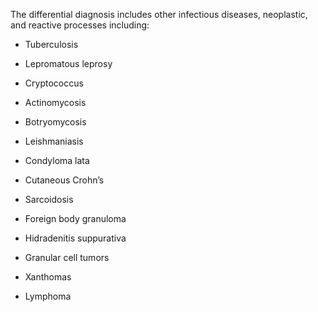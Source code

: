 The differential diagnosis includes other infectious diseases, neoplastic, and reactive processes including:

- Tuberculosis

- Lepromatous leprosy

- Cryptococcus

- Actinomycosis

- Botryomycosis

- Leishmaniasis

- Condyloma lata

- Cutaneous Crohn’s

- Sarcoidosis

- Foreign body granuloma

- Hidradenitis suppurativa

- Granular cell tumors

- Xanthomas

- Lymphoma